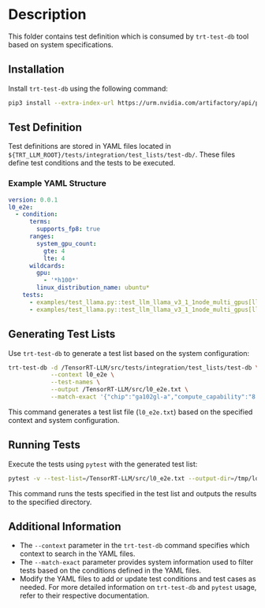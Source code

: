 # Description

This folder contains test definition which is consumed by `trt-test-db` tool based on system specifications.

## Installation

Install `trt-test-db` using the following command:

```bash
pip3 install --extra-index-url https://urm.nvidia.com/artifactory/api/pypi/sw-tensorrt-pypi/simple --ignore-installed trt-test-db==1.8.5+bc6df7
```

## Test Definition

Test definitions are stored in YAML files located in `${TRT_LLM_ROOT}/tests/integration/test_lists/test-db/`. These files define test conditions and the tests to be executed.

### Example YAML Structure

```yaml
version: 0.0.1
l0_e2e:
  - condition:
      terms:
        supports_fp8: true
      ranges:
        system_gpu_count:
          gte: 4
          lte: 4
      wildcards:
        gpu:
          - '*h100*'
        linux_distribution_name: ubuntu*
    tests:
      - examples/test_llama.py::test_llm_llama_v3_1_1node_multi_gpus[llama-3.1-8b-enable_fp8]
      - examples/test_llama.py::test_llm_llama_v3_1_1node_multi_gpus[llama-3.1-70b-enable_fp8]
```

## Generating Test Lists

Use `trt-test-db` to generate a test list based on the system configuration:

```bash
trt-test-db -d /TensorRT-LLM/src/tests/integration/test_lists/test-db \
            --context l0_e2e \
            --test-names \
            --output /TensorRT-LLM/src/l0_e2e.txt \
            --match-exact '{"chip":"ga102gl-a","compute_capability":"8.6","cpu":"x86_64","gpu":"A10","gpu_memory":"23028.0","host_mem_available_mib":"989937","host_mem_total_mib":"1031949","is_aarch64":false,"is_linux":true,"linux_distribution_name":"ubuntu","linux_version":"22.04","supports_fp8":false,"supports_int8":true,"supports_tf32":true,"sysname":"Linux","system_gpu_count":"1",...}'
```
This command generates a test list file (`l0_e2e.txt`) based on the specified context and system configuration.

## Running Tests

Execute the tests using `pytest` with the generated test list:

```bash
pytest -v --test-list=/TensorRT-LLM/src/l0_e2e.txt --output-dir=/tmp/logs
```

This command runs the tests specified in the test list and outputs the results to the specified directory.

## Additional Information
- The `--context` parameter in the `trt-test-db` command specifies which context to search in the YAML files.
- The `--match-exact` parameter provides system information used to filter tests based on the conditions defined in the YAML files.
- Modify the YAML files to add or update test conditions and test cases as needed.
For more detailed information on `trt-test-db` and `pytest` usage, refer to their respective documentation.
